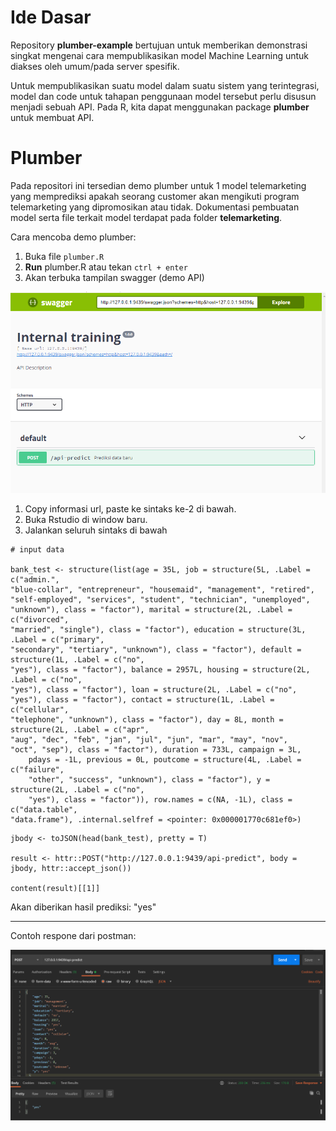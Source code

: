 # Ide Dasar

Repository **plumber-example** bertujuan untuk memberikan demonstrasi singkat mengenai cara mempublikasikan model Machine Learning untuk diakses oleh umum/pada server spesifik.

Untuk mempublikasikan suatu model dalam suatu sistem yang terintegrasi, model dan code untuk tahapan penggunaan model tersebut perlu disusun menjadi sebuah API. Pada R, kita dapat menggunakan package **plumber** untuk membuat API.

# Plumber

Pada repositori ini tersedian demo plumber untuk 1 model telemarketing yang memprediksi apakah seorang customer akan mengikuti program telemarketing yang dipromosikan atau tidak. Dokumentasi pembuatan model serta file terkait model terdapat pada folder **telemarketing**.

Cara mencoba demo plumber:

1. Buka file `plumber.R`
2. **Run** plumber.R atau tekan `ctrl + enter`
3. Akan terbuka tampilan swagger (demo API)

![](img/swagger.png)

1. Copy informasi url, paste ke sintaks ke-2 di bawah.
2. Buka Rstudio di window baru.
3. Jalankan seluruh sintaks di bawah
   
```
# input data

bank_test <- structure(list(age = 35L, job = structure(5L, .Label = c("admin.", 
"blue-collar", "entrepreneur", "housemaid", "management", "retired", 
"self-employed", "services", "student", "technician", "unemployed", 
"unknown"), class = "factor"), marital = structure(2L, .Label = c("divorced", 
"married", "single"), class = "factor"), education = structure(3L, .Label = c("primary", 
"secondary", "tertiary", "unknown"), class = "factor"), default = structure(1L, .Label = c("no", 
"yes"), class = "factor"), balance = 2957L, housing = structure(2L, .Label = c("no", 
"yes"), class = "factor"), loan = structure(2L, .Label = c("no", 
"yes"), class = "factor"), contact = structure(1L, .Label = c("cellular", 
"telephone", "unknown"), class = "factor"), day = 8L, month = structure(2L, .Label = c("apr", 
"aug", "dec", "feb", "jan", "jul", "jun", "mar", "may", "nov", 
"oct", "sep"), class = "factor"), duration = 733L, campaign = 3L, 
    pdays = -1L, previous = 0L, poutcome = structure(4L, .Label = c("failure", 
    "other", "success", "unknown"), class = "factor"), y = structure(2L, .Label = c("no", 
    "yes"), class = "factor")), row.names = c(NA, -1L), class = c("data.table", 
"data.frame"), .internal.selfref = <pointer: 0x000001770c681ef0>)
```

```
jbody <- toJSON(head(bank_test), pretty = T)

result <- httr::POST("http://127.0.0.1:9439/api-predict", body = jbody, httr::accept_json())

content(result)[[1]]
```

Akan diberikan hasil prediksi: "yes"

---

Contoh respone dari postman:

![](img/postman-request.png)